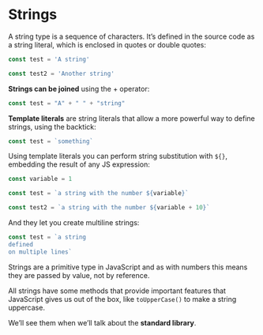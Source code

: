 # Strings

A string type is a sequence of characters. It’s defined in the source code as a string literal, which is enclosed in quotes or double quotes:

```jsx
const test = 'A string'

const test2 = 'Another string'
```

**Strings can be joined** using the + operator:

```jsx
const test = "A" + " " + "string"
```

**Template literals** are string literals that allow a more powerful way to define strings, using the backtick:

```jsx
const test = `something`
```

Using template literals you can perform string substitution with `${}`, embedding the result of any JS expression:

```jsx
const variable = 1

const test = `a string with the number ${variable}`

const test2 = `a string with the number ${variable + 10}`
```

And they let you create multiline strings:

```jsx
const test = `a string
defined
on multiple lines`
```

Strings are a primitive type in JavaScript and as with numbers this means they are passed by value, not by reference.

All strings have some methods that provide important features that JavaScript gives us out of the box, like `toUpperCase()` to make a string uppercase.

We’ll see them when we’ll talk about the **standard library**.

